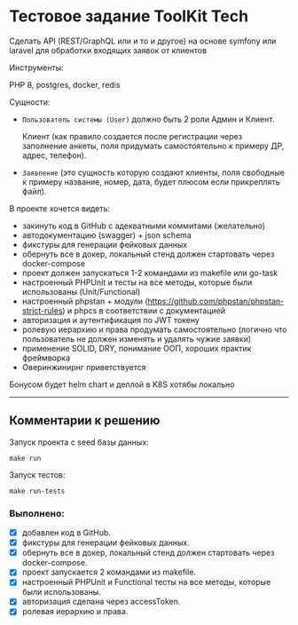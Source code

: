 # Тестовое задание ToolKit Tech


Сделать API (REST/GraphQL или и то и другое) на основе symfony или laravel для обработки входящих заявок от клиентов

Инструменты:

PHP 8, postgres, docker, redis

Сущности:
 - `Пользователь системы (User)` должно быть 2 роли Админ и Клиент.

   Клиент (как правило создается после регистрации через заполнение анкеты, поля придумать самостоятельно к примеру ДР, адрес, телефон).
 - `Заявление` (это сущность которую создают клиенты, поля свободные к примеру название, номер, дата, будет плюсом если прикреплять файл).

В проекте хочется видеть:

* закинуть код в GitHub с адекватными коммитами (желательно)
* автодокументацию (swagger) + json schema
* фикстуры для генерации фейковых данных
* обернуть все в докер, локальный стенд должен стартовать через docker-compose
* проект должен запускаться 1-2 командами из makefile или go-task
* настроенный PHPUnit и тесты на все методы, которые были использованы (Unit/Functional)
* настроенный phpstan + модули (https://github.com/phpstan/phpstan-strict-rules) и phpcs в соответствии с документацией
* авторизация и аутентификация по JWT токену
* ролевую иерархию и права продумать самостоятельно (логично что пользователь не должен изменять и удалять чужие заявки)
* применение SOLID, DRY, понимание ООП, хороших практик фреймворка
* Оверинжинирнг приветствуется

Бонусом будет helm chart и деплой в K8S хотябы локально

----

## Комментарии к решению

Запуск проекта c seed базы данных:

```shell
make run
```

Запуск тестов:

```shell
make run-tests
```

### Выполнено:

- [x] добавлен код в GitHub.
- [x] фикстуры для генерации фейковых данных.
- [x] обернуть все в докер, локальный стенд должен стартовать через docker-compose.
- [x] проект запускается 2 командами из makefile.
- [x] настроенный PHPUnit и Functional тесты на все методы, которые были использованы. 
- [x] авторизация сделана через accessToken.
- [x] ролевая иерархию и права.
